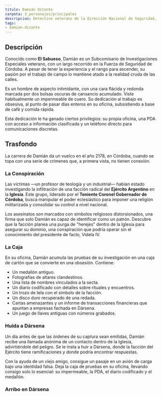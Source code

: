 ```yaml
---
titulo: Damián DiConte
carpeta: 3_personajes/principales
descripcion: Detective veterano de la Dirección Nacional de Seguridad, cuya investigación lo traslada de Córdoba a Dársena.
tags:
- damian-diconte
---
```


## Descripción

Conocido como **El Sabueso**, Damián es un Subcomisario de Investigaciones Especiales veterano, con un largo recorrido en la Fuerza de Seguridad de Córdoba. A pesar de tener la experiencia y el rango para ascender, su pasión por el trabajo de campo lo mantiene atado a la realidad cruda de las calles.

Es un hombre de aspecto intimidante, con una cara flácida y redonda marcada por dos bolsas oscuras de cansancio acumulado. Viste habitualmente un impermeable de cuero. Su dedicación al trabajo es obsesiva, al punto de pasar días enteros en su oficina, subsistiendo a base de café y comida rápida.

Esta dedicación le ha ganado ciertos privilegios: su propia oficina, una PDA con acceso a información clasificada y un teléfono directo para comunicaciones discretas.

## Trasfondo

La carrera de Damián da un vuelco en el año 2178, en Córdoba, cuando se topa con una serie de crímenes que, a primera vista, no tienen conexión.

### La Conspiración

Las víctimas —un profesor de teología y un industrial— habían estado investigando la infiltración de una facción radical del **Ejército Argentino** en la **Iglesia**. Este grupo, liderado por el **Teniente Coronel Gobernador de Córdoba**, busca manipular el poder eclesiástico para imponer una religión militarizada y consolidar su control a nivel nacional.

Los asesinatos son marcados con símbolos religiosos distorsionados, una firma que solo Damián es capaz de identificar como un patrón. Descubre que la facción planea una purga de "herejes" dentro de la Iglesia para asegurar su dominio, una conspiración que podría operar sin el conocimiento del presidente de facto, Videla IV.

### La Caja

En su oficina, Damián acumula las pruebas de su investigación en una caja de cartón que se convierte en una obsesión. Contiene:
- Un medallón antiguo.
- Fotografías de altares clandestinos.
- Una lista de nombres vinculados a la secta.
- Un diario codificado con detalles sobre rituales y encuentros.
- Un trozo de tela con el símbolo de la facción.
- Un disco duro recuperado de una redada.
- Cartas amenazantes y un informe de transacciones financieras que apuntan a empresas fachada en Dársena.
- Un juego de llaves antiguas con números grabados.

### Huida a Dársena

Un día antes de que las órdenes de su captura sean emitidas, Damián recibe una llamada anónima de un contacto dentro de la Iglesia, advirtiéndole del peligro. Se le insta a huir a Dársena, donde la facción del Ejército tiene ramificaciones y donde podría encontrar respuestas.

Con la ayuda de un viejo amigo, consigue un pasaje en un avión de carga bajo una identidad falsa. Deja la caja de pruebas en su oficina, llevando consigo solo lo esencial: su impermeable, la PDA, el diario codificado y el medallón.

### Arribo en Dársena

